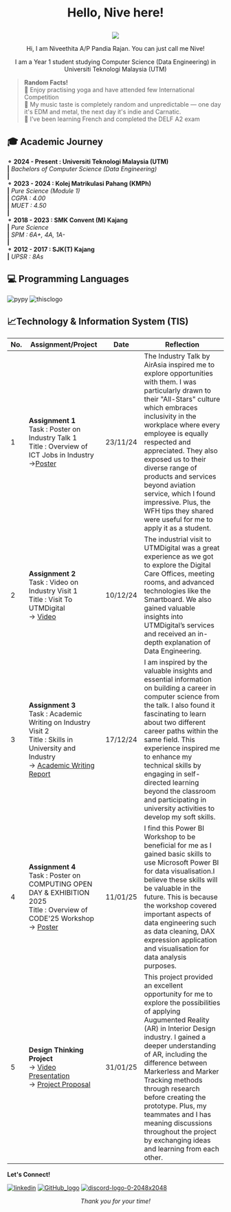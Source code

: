 
# <p align="center"> Hello, Nive here! </p> 
<p align="center">
  <img src="https://github.com/user-attachments/assets/17ff2e3c-5432-4989-9fc4-f321225e61de"/>
</p>

<p align="center">Hi, I am Niveethita A/P Pandia Rajan. You can just call me Nive! </p>
<p align="center">I am a Year 1 student studying Computer Science (Data Engineering) in Universiti Teknologi Malaysia (UTM) </p>

>**Random Facts!**   
>🧘 Enjoy practising yoga and have attended few International Competition   
>🎵 My music taste is completely random and unpredictable — one day it's EDM and metal, the next day it's indie and Carnatic.  
>🥐 I’ve been learning French and completed the DELF A2 exam 

## 🎓 Academic Journey
**⚬ 2024 - Present : Universiti Teknologi Malaysia (UTM)**    
**|**   _Bachelors of Computer Science (Data Engineering)_      
**|**      
**⚬ 2023 - 2024 : Kolej Matrikulasi Pahang (KMPh)**    
**|** _Pure Science (Module 1)_   
**|** _CGPA : 4.00_   
**|** _MUET : 4.50_   
**|**      
**⚬ 2018 - 2023 : SMK Convent (M) Kajang**     
**|** _Pure Science_   
**|** _SPM : 6A+, 4A, 1A-_   
**|**      
**⚬ 2012 - 2017 : SJK(T) Kajang**   
**|** _UPSR : 8As_   

## 💻 Programming Languages  
![pypy](https://github.com/user-attachments/assets/56b76333-530b-49ec-8012-943d8838e6d7)
![thisclogo](https://github.com/user-attachments/assets/f764016d-9b44-4388-9d8c-f2ecf3e004d0)
## 📈Technology & Information System (TIS)

| No. | Assignment/Project | Date | Reflection |
|----------|----------|----------|----------|
| 1    | **Assignment 1**  <br> Task : Poster on Industry Talk 1 <br> Title : Overview of ICT Jobs in Industry <br> ->[Poster](Assignment%201%20TIS.pdf)| 23/11/24   | The Industry Talk by AirAsia inspired me to explore opportunities with them. I was particularly drawn to their "All-Stars" culture which embraces inclusivity in the workplace where every employee is equally respected and appreciated. They also exposed us to their diverse range of products and services beyond aviation service, which I found impressive. Plus, the WFH tips they shared were useful for me to apply it as a student. |
| 2    | **Assignment 2**  <br> Task : Video on Industry Visit 1 <br> Title : Visit To UTMDigital  <br> -> [Video](https://youtu.be/FzKdEfEXHnY?si=e9MxA1Ktz3ZdBca-) | 10/12/24   | The industrial visit to UTMDigital was a great experience as we got to explore the Digital Care Offices, meeting rooms, and advanced technologies like the Smartboard. We also gained valuable insights into UTMDigital’s services and received an in-depth explanation of Data Engineering. |
| 3    | **Assignment 3** <br> Task : Academic Writing on Industry Visit 2 <br> Title : Skills in University and Industry  <br> -> [Academic Writing Report](Assignment%203%20TIS.pdf)   | 17/12/24   | I am inspired by the valuable insights and essential information on building a career in computer science from the talk. I also found it fascinating to learn about two different career paths within the same field. This experience inspired me to enhance my technical skills by engaging in self-directed learning beyond the classroom and participating in university activities to develop my soft skills. |
| 4    | **Assignment 4**  <br> Task : Poster on  COMPUTING OPEN DAY & EXHIBITION 2025 <br> Title : Overview of CODE'25 Workshop  <br> -> [Poster](Assignment%204%20TIS.pdf)   | 11/01/25  | I find this Power BI Workshop to be beneficial for me as I gained basic skills to use Microsoft Power BI for data visualisation.I believe these skills will be valuable in the future. This is because the workshop covered important aspects of data engineering such as data cleaning, DAX expression application and visualisation for data analysis purposes. |
| 5    | **Design Thinking Project** <br> -> [Video Presentation](https://youtu.be/m5wbRu24noE?si=VLLNdzLPzsz_Khuu) <br> -> [Project Proposal](Design%20Thinking%20Project.pdf) | 31/01/25  | This project provided an excellent opportunity for me to explore the possibilities of applying Augumented Reality (AR) in Interior Design industry. I gained a deeper understanding of AR, including the difference between Markerless and Marker Tracking methods through research before creating the prototype. Plus, my teammates and I has meaning discussions throughout the project by exchanging ideas and learning from each other. |

**Let's Connect!** 
  
[![linkedin](https://github.com/user-attachments/assets/5c905062-9111-4fc8-9d60-8a9e8a8ecd49)](https://www.linkedin.com/in/niveethita-pandia-rajan-4b2768331/)
[![GitHub_logo](https://github.com/user-attachments/assets/fc752a92-9343-47a8-ac01-8081882cf18f)](https://github.com/niveethita)
[![discord-logo-0-2048x2048](https://github.com/user-attachments/assets/44508497-15de-41a9-9510-ce338b0fa2b5)](https://discordapp.com/users/897812158547636237)

*<p align="center">Thank you for your time!* </p>
